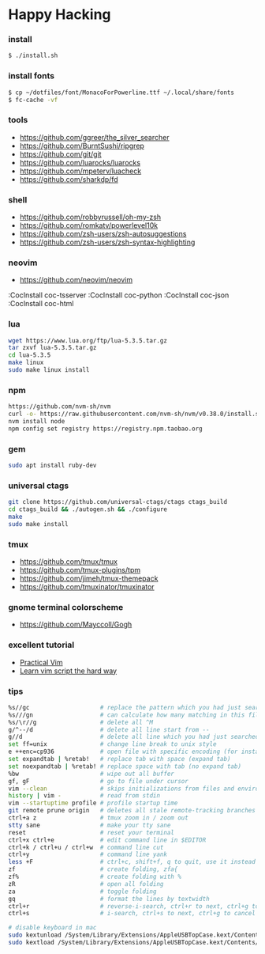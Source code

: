 # Happy Hacking #

### install ###

```sh
$ ./install.sh
```

### install fonts ###

```sh
$ cp ~/dotfiles/font/MonacoForPowerline.ttf ~/.local/share/fonts
$ fc-cache -vf
```

### tools ###
+ https://github.com/ggreer/the_silver_searcher
+ https://github.com/BurntSushi/ripgrep
+ https://github.com/git/git
+ https://github.com/luarocks/luarocks
+ https://github.com/mpeterv/luacheck
+ https://github.com/sharkdp/fd

### shell ###
+ https://github.com/robbyrussell/oh-my-zsh
+ https://github.com/romkatv/powerlevel10k
+ https://github.com/zsh-users/zsh-autosuggestions
+ https://github.com/zsh-users/zsh-syntax-highlighting

### neovim ###
+ https://github.com/neovim/neovim

:CocInstall coc-tsserver
:CocInstall coc-python
:CocInstall coc-json
:CocInstall coc-html

### lua ###

```sh
wget https://www.lua.org/ftp/lua-5.3.5.tar.gz
tar zxvf lua-5.3.5.tar.gz
cd lua-5.3.5
make linux
sudo make linux install
```

### npm ###

```sh
https://github.com/nvm-sh/nvm
curl -o- https://raw.githubusercontent.com/nvm-sh/nvm/v0.38.0/install.sh | bash
nvm install node
npm config set registry https://registry.npm.taobao.org
```

### gem ###

```sh
sudo apt install ruby-dev
```

### universal ctags ###

```sh
git clone https://github.com/universal-ctags/ctags ctags_build
cd ctags_build && ./autogen.sh && ./configure
make
sudo make install
```

### tmux ###
+ https://github.com/tmux/tmux
+ https://github.com/tmux-plugins/tpm
+ https://github.com/jimeh/tmux-themepack
+ https://github.com/tmuxinator/tmuxinator

### gnome terminal colorscheme ###
+ https://github.com/Mayccoll/Gogh

### excellent tutorial ###

+ [Practical Vim](https://www.amazon.com/dp/1680501275/ref=olp_product_details?_encoding=UTF8&me=)
+ [Learn vim script the hard way](http://learnvimscriptthehardway.stevelosh.com/)

### tips ###

```sh
%s//gc                    # replace the pattern which you had just searched
%s///gn                   # can calculate how many matching in this file
%s/\r//g                  # delete all ^M
g/^--/d                   # delete all line start from --
g//d                      # delete all line which you had just searched
set ff=unix               # change line break to unix style
e ++enc=cp936             # open file with specific encoding (for instance, cp936)
set expandtab | %retab!   # replace tab with space (expand tab)
set noexpandtab | %retab! # replace space with tab (no expand tab)
%bw                       # wipe out all buffer
gf, gF                    # go to file under cursor
vim --clean               # skips initializations from files and environment variables
history | vim -           # read from stdin
vim --startuptime profile # profile startup time
git remote prune origin   # deletes all stale remote-tracking branches
ctrl+a z                  # tmux zoom in / zoom out
stty sane                 # make your tty sane
reset                     # reset your terminal
ctrl+x ctrl+e             # edit command line in $EDITOR
ctrl+k / ctrl+u / ctrl+w  # command line cut
ctrl+y                    # command line yank
less +F                   # ctrl+c, shift+f, q to quit, use it instead of tail -f
zf                        # create folding, zfa{
zf%                       # create folding with %
zR                        # open all folding
za                        # toggle folding
gq                        # format the lines by textwidth
ctrl+r                    # reverse-i-search, ctrl+r to next, ctrl+g to cancel
ctrl+s                    # i-search, ctrl+s to next, ctrl+g to cancel

# disable keyboard in mac
sudo kextunload /System/Library/Extensions/AppleUSBTopCase.kext/Contents/PlugIns/AppleUSBTCKeyboard.kext/
sudo kextload /System/Library/Extensions/AppleUSBTopCase.kext/Contents/PlugIns/AppleUSBTCKeyboard.kext/
```
